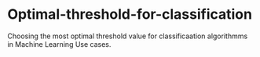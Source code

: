 # Optimal-threshold-for-classification
Choosing the most optimal threshold value for classificaation algorithmms in Machine Learning Use cases.
